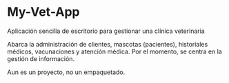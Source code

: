 # My-Vet-App
Aplicación sencilla de escritorio para gestionar una clínica veterinaria

Abarca la administración de clientes, mascotas (pacientes), historiales médicos, vacunaciones y atención médica. Por el momento, se centra en la gestión de información.

Aun es un proyecto, no un empaquetado.

